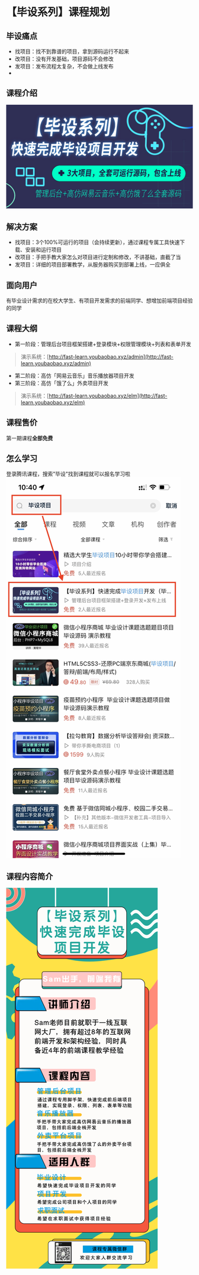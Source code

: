 # 【毕设系列】课程规划

## 毕设痛点

- 找项目：找不到靠谱的项目，拿到源码运行不起来
- 改项目：没有开发基础，项目源码不会修改
- 发项目：发布流程太复杂，不会做上线发布
- 
## 课程介绍

![cover](./cover.jpeg)

## 解决方案

- 找项目：3个100%可运行的项目（会持续更新），通过课程专属工具快速下载、安装和运行项目
- 改项目：手把手教大家怎么对项目进行定制和修改，不讲基础，直截了当
- 发项目：详细的项目部署教学，从服务器购买到部署上线，一应俱全

## 面向用户

有毕业设计需求的在校大学生、有项目开发需求的前端同学、想增加前端项目经验的同学

## 课程大纲

- 第一阶段：管理后台项目框架搭建+登录模块+权限管理模块+列表和表单开发
> 演示系统：[http://fast-learn.youbaobao.xyz/admin](http://fast-learn.youbaobao.xyz/admin)
- 第二阶段：高仿「网易云音乐」音乐播放器项目开发
- 第三阶段：高仿「饿了么」外卖项目开发
> 演示系统：[http://fast-learn.youbaobao.xyz/elm](http://fast-learn.youbaobao.xyz/elm)

## 课程售价

第一期课程**全部免费**

## 怎么学习

登录腾讯课程，搜索"毕设"找到课程就可以报名学习啦
![search](./search.jpg)

## 课程内容简介
![long](./long.jpeg)
